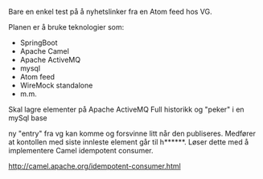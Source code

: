 Bare en enkel test på å nyhetslinker fra en Atom feed hos VG.

Planen er å bruke teknologier som:

* SpringBoot
* Apache Camel
* Apache ActiveMQ
* mysql
* Atom feed
* WireMock standalone
* m.m.


Skal lagre elementer på Apache ActiveMQ
Full historikk og "peker" i en mySql base

ny "entry" fra vg kan komme og forsvinne litt når den publiseres. Medfører at kontollen med siste
innleste element går til h******. Løser dette med å implementere Camel idempotent consumer.

http://camel.apache.org/idempotent-consumer.html

